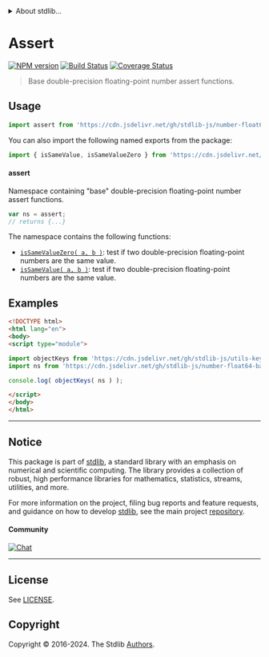 <!--

@license Apache-2.0

Copyright (c) 2024 The Stdlib Authors.

Licensed under the Apache License, Version 2.0 (the "License");
you may not use this file except in compliance with the License.
You may obtain a copy of the License at

   http://www.apache.org/licenses/LICENSE-2.0

Unless required by applicable law or agreed to in writing, software
distributed under the License is distributed on an "AS IS" BASIS,
WITHOUT WARRANTIES OR CONDITIONS OF ANY KIND, either express or implied.
See the License for the specific language governing permissions and
limitations under the License.

-->


<details>
  <summary>
    About stdlib...
  </summary>
  <p>We believe in a future in which the web is a preferred environment for numerical computation. To help realize this future, we've built stdlib. stdlib is a standard library, with an emphasis on numerical and scientific computation, written in JavaScript (and C) for execution in browsers and in Node.js.</p>
  <p>The library is fully decomposable, being architected in such a way that you can swap out and mix and match APIs and functionality to cater to your exact preferences and use cases.</p>
  <p>When you use stdlib, you can be absolutely certain that you are using the most thorough, rigorous, well-written, studied, documented, tested, measured, and high-quality code out there.</p>
  <p>To join us in bringing numerical computing to the web, get started by checking us out on <a href="https://github.com/stdlib-js/stdlib">GitHub</a>, and please consider <a href="https://opencollective.com/stdlib">financially supporting stdlib</a>. We greatly appreciate your continued support!</p>
</details>

# Assert

[![NPM version][npm-image]][npm-url] [![Build Status][test-image]][test-url] [![Coverage Status][coverage-image]][coverage-url] <!-- [![dependencies][dependencies-image]][dependencies-url] -->

> Base double-precision floating-point number assert functions.



<section class="usage">

## Usage

```javascript
import assert from 'https://cdn.jsdelivr.net/gh/stdlib-js/number-float64-base-assert@v0.2.0-esm/index.mjs';
```

You can also import the following named exports from the package:

```javascript
import { isSameValue, isSameValueZero } from 'https://cdn.jsdelivr.net/gh/stdlib-js/number-float64-base-assert@v0.2.0-esm/index.mjs';
```

#### assert

Namespace containing "base" double-precision floating-point number assert functions.

```javascript
var ns = assert;
// returns {...}
```

The namespace contains the following functions:

<!-- <toc pattern="*"> -->

<div class="namespace-toc">

-   <span class="signature">[`isSameValueZero( a, b )`][@stdlib/number/float64/base/assert/is-same-value-zero]</span><span class="delimiter">: </span><span class="description">test if two double-precision floating-point numbers are the same value.</span>
-   <span class="signature">[`isSameValue( a, b )`][@stdlib/number/float64/base/assert/is-same-value]</span><span class="delimiter">: </span><span class="description">test if two double-precision floating-point numbers are the same value.</span>

</div>

<!-- </toc> -->

</section>

<!-- /.usage -->

<!-- Package notes. Make sure to keep an empty line after the `section` element and another before the `/section` close. -->

<section class="notes">

</section>

<!-- /.notes -->

<section class="examples">

## Examples

<!-- TODO: better examples -->

<!-- eslint no-undef: "error" -->

```html
<!DOCTYPE html>
<html lang="en">
<body>
<script type="module">

import objectKeys from 'https://cdn.jsdelivr.net/gh/stdlib-js/utils-keys@esm/index.mjs';
import ns from 'https://cdn.jsdelivr.net/gh/stdlib-js/number-float64-base-assert@v0.2.0-esm/index.mjs';

console.log( objectKeys( ns ) );

</script>
</body>
</html>
```

</section>

<!-- /.examples -->

<!-- Section for related `stdlib` packages. Do not manually edit this section, as it is automatically populated. -->

<section class="related">

</section>

<!-- /.related -->

<!-- Section for all links. Make sure to keep an empty line after the `section` element and another before the `/section` close. -->


<section class="main-repo" >

* * *

## Notice

This package is part of [stdlib][stdlib], a standard library with an emphasis on numerical and scientific computing. The library provides a collection of robust, high performance libraries for mathematics, statistics, streams, utilities, and more.

For more information on the project, filing bug reports and feature requests, and guidance on how to develop [stdlib][stdlib], see the main project [repository][stdlib].

#### Community

[![Chat][chat-image]][chat-url]

---

## License

See [LICENSE][stdlib-license].


## Copyright

Copyright &copy; 2016-2024. The Stdlib [Authors][stdlib-authors].

</section>

<!-- /.stdlib -->

<!-- Section for all links. Make sure to keep an empty line after the `section` element and another before the `/section` close. -->

<section class="links">

[npm-image]: http://img.shields.io/npm/v/@stdlib/number-float64-base-assert.svg
[npm-url]: https://npmjs.org/package/@stdlib/number-float64-base-assert

[test-image]: https://github.com/stdlib-js/number-float64-base-assert/actions/workflows/test.yml/badge.svg?branch=v0.2.0
[test-url]: https://github.com/stdlib-js/number-float64-base-assert/actions/workflows/test.yml?query=branch:v0.2.0

[coverage-image]: https://img.shields.io/codecov/c/github/stdlib-js/number-float64-base-assert/main.svg
[coverage-url]: https://codecov.io/github/stdlib-js/number-float64-base-assert?branch=main

<!--

[dependencies-image]: https://img.shields.io/david/stdlib-js/number-float64-base-assert.svg
[dependencies-url]: https://david-dm.org/stdlib-js/number-float64-base-assert/main

-->

[chat-image]: https://img.shields.io/gitter/room/stdlib-js/stdlib.svg
[chat-url]: https://app.gitter.im/#/room/#stdlib-js_stdlib:gitter.im

[stdlib]: https://github.com/stdlib-js/stdlib

[stdlib-authors]: https://github.com/stdlib-js/stdlib/graphs/contributors

[umd]: https://github.com/umdjs/umd
[es-module]: https://developer.mozilla.org/en-US/docs/Web/JavaScript/Guide/Modules

[deno-url]: https://github.com/stdlib-js/number-float64-base-assert/tree/deno
[deno-readme]: https://github.com/stdlib-js/number-float64-base-assert/blob/deno/README.md
[umd-url]: https://github.com/stdlib-js/number-float64-base-assert/tree/umd
[umd-readme]: https://github.com/stdlib-js/number-float64-base-assert/blob/umd/README.md
[esm-url]: https://github.com/stdlib-js/number-float64-base-assert/tree/esm
[esm-readme]: https://github.com/stdlib-js/number-float64-base-assert/blob/esm/README.md
[branches-url]: https://github.com/stdlib-js/number-float64-base-assert/blob/main/branches.md

[stdlib-license]: https://raw.githubusercontent.com/stdlib-js/number-float64-base-assert/main/LICENSE

<!-- <toc-links> -->

[@stdlib/number/float64/base/assert/is-same-value-zero]: https://github.com/stdlib-js/number-float64-base-assert-is-same-value-zero/tree/esm

[@stdlib/number/float64/base/assert/is-same-value]: https://github.com/stdlib-js/number-float64-base-assert-is-same-value/tree/esm

<!-- </toc-links> -->

</section>

<!-- /.links -->
